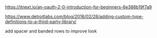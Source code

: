 https://itnext.io/an-oauth-2-0-introduction-for-beginners-6e386b19f7a9


https://www.detroitlabs.com/blog/2018/02/28/adding-custom-type-definitions-to-a-third-party-library/

add spacer and banded rows to improve look

